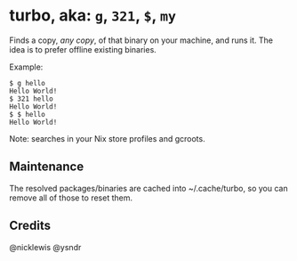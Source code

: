 # turbo, aka: `g`, `321`, `$`, `my`

Finds a copy, *any copy*, of that binary on your machine, and runs it. The idea is to prefer offline existing binaries.

Example:
```shell
$ g hello
Hello World!
$ 321 hello
Hello World!
$ $ hello
Hello World!
```

Note: searches in your Nix store profiles and gcroots.

## Maintenance
The resolved packages/binaries are cached into ~/.cache/turbo, so you can remove all of those to reset them.

## Credits
@nicklewis
@ysndr

